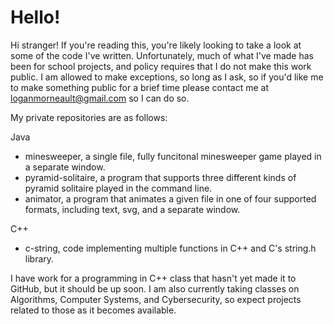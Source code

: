 # Hello!

Hi stranger! If you're reading this, you're likely looking to take a look at some of the code I've written. Unfortunately, much of what I've made has been for school projects, and policy requires that I do not make this work public. I am allowed to make exceptions, so long as I ask, so if you'd like me to make something public for a brief time please contact me at loganmorneault@gmail.com so I can do so.


My private repositories are as follows:

Java
- minesweeper, a single file, fully funcitonal minesweeper game played in a separate window.
- pyramid-solitaire, a program that supports three different kinds of pyramid solitaire played in the command line.
- animator, a program that animates a given file in one of four supported formats, including text, svg, and a separate window.

C++
- c-string, code implementing multiple functions in C++ and C's string.h library.

I have work for a programming in C++ class that hasn't yet made it to GitHub, but it should be up soon. I am also currently taking classes on Algorithms, Computer Systems, and Cybersecurity, so expect projects related to those as it becomes available.
